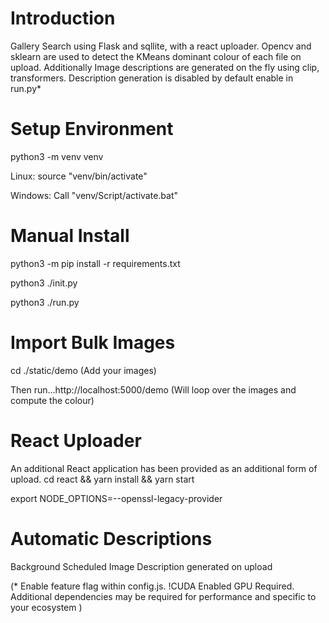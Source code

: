 # Introduction
Gallery Search using Flask and sqllite, with a react uploader. Opencv and sklearn are used to detect the KMeans dominant colour of each file on upload. Additionally Image descriptions are generated on the fly using clip, transformers. Description generation is disabled by default enable in run.py* 

# Setup Environment
python3 -m venv venv

Linux: source "venv/bin/activate" 

Windows: Call "venv/Script/activate.bat"

# Manual Install 
python3 -m pip install -r requirements.txt

python3 ./init.py

python3 ./run.py

# Import Bulk Images
cd ./static/demo
(Add your images)

Then run...http://localhost:5000/demo 
(Will loop over the images and compute the colour)

# React Uploader
An additional React application has been provided as an additional form of upload.
cd react && yarn install && yarn start

export NODE_OPTIONS=--openssl-legacy-provider

# Automatic Descriptions 
Background Scheduled Image Description generated on upload 

(* Enable feature flag within config.js. !CUDA Enabled GPU Required. Additional dependencies may be required for performance and specific to your ecosystem )
